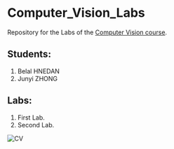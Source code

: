 # Computer_Vision_Labs
Repository for the Labs of the [Computer Vision course](http://crowley-coutaz.fr/jlc/Courses/2020/GVR.VO/GVR-VO.html).

## Students:

1. Belal HNEDAN
2. Junyi ZHONG 

## Labs:

1. First Lab.
2. Second Lab.

![CV](https://skywell.software/wp-content/uploads/2019/07/computer-vision-machine-learning-1024x630.jpg)
